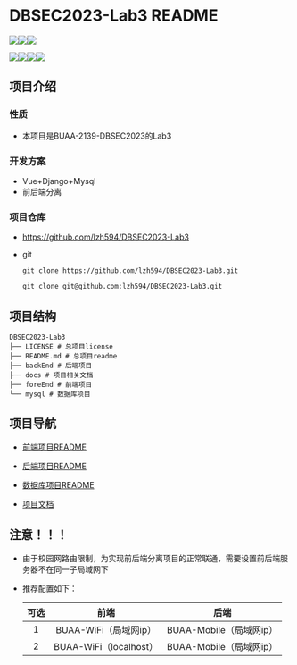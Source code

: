 # DBSEC2023-Lab3 README

![](https://img.shields.io/badge/University-BUAA-blue)![](https://img.shields.io/badge/Academy-CST-orange)![](https://img.shields.io/badge/Grade-2021-yellow)

![](https://img.shields.io/badge/Course-DBSEC2023-lightgrey)![](https://img.shields.io/badge/ProjectName-bookStore-green)![](https://img.shields.io/badge/Version-0.0.1-blueviolet)![](https://img.shields.io/badge/Date-2023--12--13-critical)

## 项目介绍

### 性质

+ 本项目是BUAA-2139-DBSEC2023的Lab3

### 开发方案

+ Vue+Django+Mysql
+ 前后端分离

### 项目仓库

+ https://github.com/lzh594/DBSEC2023-Lab3

+ git

    ```shell
    git clone https://github.com/lzh594/DBSEC2023-Lab3.git
    ```

    ```shell
    git clone git@github.com:lzh594/DBSEC2023-Lab3.git
    ```

## 项目结构

```
DBSEC2023-Lab3
├── LICENSE # 总项目license
├── README.md # 总项目readme
├── backEnd # 后端项目
├── docs # 项目相关文档
├── foreEnd # 前端项目
└── mysql # 数据库项目
```

## 项目导航

+ [前端项目README](./foreEnd/bookstore_vue/README.md)

+ [后端项目README](./backEnd/bookstore_django/README.md)

+ [数据库项目README](./mysql/README)

+ [项目文档](./docs)

##  注意！！！

+ 由于校园网路由限制，为实现前后端分离项目的正常联通，需要设置前后端服务器不在同一子局域网下

+ 推荐配置如下：

    | 可选 |          前端          |          后端           |
    | :--: | :--------------------: | :---------------------: |
    |  1   | BUAA-WiFi（局域网ip）  | BUAA-Mobile（局域网ip） |
    |  2   | BUAA-WiFi（localhost） | BUAA-Mobile（局域网ip） |

    